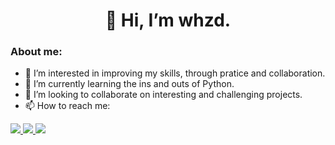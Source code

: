 
<h1 align='center'>
  👋 Hi, I’m whzd.
</h1>

<h3 align='left'>
About me:
</h3>

- 👀 I’m interested in improving my skills, through pratice and collaboration.
- 🌱 I’m currently learning the ins and outs of Python.
- 💞️ I’m looking to collaborate on interesting and challenging projects.
- 📫 How to reach me:

<p align='left'>
  <a href="https://www.linkedin.com/in/whzd/" target="_blank">
    <img src="https://img.shields.io/badge/LinkedIn-0077B5?style=for-the-badge&logo=linkedin&logoColor=white" />
  </a>
  <a href="https://discordapp.com/users/208948142404665344" target="_blank">
    <img src="https://img.shields.io/badge/Discord-7289DA?style=for-the-badge&logo=discord&logoColor=white" />
  </a>
  <a href="mailto:whzdxl@gmail.com">
    <img src="https://img.shields.io/badge/Gmail-D14836?style=for-the-badge&logo=gmail&logoColor=white" />
  </a>
</p>
